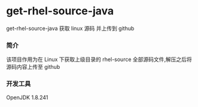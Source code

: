 # get-rhel-source-java
get-rhel-source-java 获取 linux 源码 并上传到 github

### 简介

该项目作用为在 Linux 下获取上级目录的 rhel-source 全部源码文件,解压之后将源码内容上传至 github

### 开发工具



OpenJDK 1.8.241






